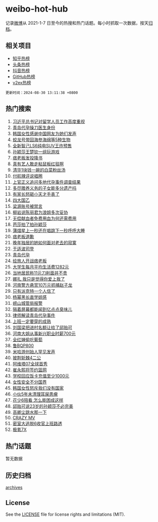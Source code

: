 # weibo-hot-hub

记录[微博](https://www.weibo.com)从 2021-1-7 日至今的热搜和热门话题。每小时抓取一次数据，按天[归档](archives)。

## 相关项目

- [知乎热榜](https://github.com/lonnyzhang423/zhihu-hot-hub)
- [头条热榜](https://github.com/lonnyzhang423/toutiao-hot-hub)
- [抖音热榜](https://github.com/lonnyzhang423/douyin-hot-hub)
- [GitHub热榜](https://github.com/lonnyzhang423/github-hot-hub)
- [v2ex热榜](https://github.com/lonnyzhang423/v2ex-hot-hub)


`更新时间：2024-08-30 13:11:38 +0800`

## 热门搜索

1. [习近平总书记对留学人员工作高度重视](https://m.weibo.cn/search?containerid=100103type%3D1%26t%3D10%26q%3D%23%E4%B9%A0%E8%BF%91%E5%B9%B3%E6%80%BB%E4%B9%A6%E8%AE%B0%E5%AF%B9%E7%95%99%E5%AD%A6%E4%BA%BA%E5%91%98%E5%B7%A5%E4%BD%9C%E9%AB%98%E5%BA%A6%E9%87%8D%E8%A7%86%23&stream_entry_id=51&isnewpage=1&extparam=seat%3D1%26q%3D%2523%25E4%25B9%25A0%25E8%25BF%2591%25E5%25B9%25B3%25E6%2580%25BB%25E4%25B9%25A6%25E8%25AE%25B0%25E5%25AF%25B9%25E7%2595%2599%25E5%25AD%25A6%25E4%25BA%25BA%25E5%2591%2598%25E5%25B7%25A5%25E4%25BD%259C%25E9%25AB%2598%25E5%25BA%25A6%25E9%2587%258D%25E8%25A7%2586%2523%26dgr%3D0%26filter_type%3Drealtimehot%26stream_entry_id%3D51%26c_type%3D51%26pos%3D0%26cate%3D10103%26display_time%3D1724994697%26pre_seqid%3D17249946969770952898107)
1. [青岛代孕操刀医生身份](https://m.weibo.cn/search?containerid=100103type%3D1%26t%3D10%26q%3D%23%E9%9D%92%E5%B2%9B%E4%BB%A3%E5%AD%95%E6%93%8D%E5%88%80%E5%8C%BB%E7%94%9F%E8%BA%AB%E4%BB%BD%23&stream_entry_id=31&isnewpage=1&extparam=seat%3D1%26cate%3D5001%26lcate%3D5001%26stream_entry_id%3D31%26pos%3D0%26q%3D%2523%25E9%259D%2592%25E5%25B2%259B%25E4%25BB%25A3%25E5%25AD%2595%25E6%2593%258D%25E5%2588%2580%25E5%258C%25BB%25E7%2594%259F%25E8%25BA%25AB%25E4%25BB%25BD%2523%26dgr%3D0%26filter_type%3Drealtimehot%26band_rank%3D1%26c_type%3D31%26realpos%3D1%26flag%3D1%26display_time%3D1724994697%26pre_seqid%3D17249946969770952898107)
1. [韩国女性感谢中国网友为她们发声](https://m.weibo.cn/search?containerid=100103type%3D1%26t%3D10%26q%3D%23%E9%9F%A9%E5%9B%BD%E5%A5%B3%E6%80%A7%E6%84%9F%E8%B0%A2%E4%B8%AD%E5%9B%BD%E7%BD%91%E5%8F%8B%E4%B8%BA%E5%A5%B9%E4%BB%AC%E5%8F%91%E5%A3%B0%23&stream_entry_id=31&isnewpage=1&extparam=seat%3D1%26cate%3D5001%26lcate%3D5001%26stream_entry_id%3D31%26pos%3D1%26q%3D%2523%25E9%259F%25A9%25E5%259B%25BD%25E5%25A5%25B3%25E6%2580%25A7%25E6%2584%259F%25E8%25B0%25A2%25E4%25B8%25AD%25E5%259B%25BD%25E7%25BD%2591%25E5%258F%258B%25E4%25B8%25BA%25E5%25A5%25B9%25E4%25BB%25AC%25E5%258F%2591%25E5%25A3%25B0%2523%26dgr%3D0%26filter_type%3Drealtimehot%26band_rank%3D2%26c_type%3D31%26realpos%3D2%26flag%3D2%26display_time%3D1724994697%26pre_seqid%3D17249946969770952898107)
1. [蛟龙号带回海参海绵等5种生物](https://m.weibo.cn/search?containerid=100103type%3D1%26t%3D10%26q%3D%23%E8%9B%9F%E9%BE%99%E5%8F%B7%E5%B8%A6%E5%9B%9E%E6%B5%B7%E5%8F%82%E6%B5%B7%E7%BB%B5%E7%AD%895%E7%A7%8D%E7%94%9F%E7%89%A9%23&stream_entry_id=31&isnewpage=1&extparam=seat%3D1%26cate%3D5001%26lcate%3D5001%26stream_entry_id%3D31%26pos%3D2%26q%3D%2523%25E8%259B%259F%25E9%25BE%2599%25E5%258F%25B7%25E5%25B8%25A6%25E5%259B%259E%25E6%25B5%25B7%25E5%258F%2582%25E6%25B5%25B7%25E7%25BB%25B5%25E7%25AD%25895%25E7%25A7%258D%25E7%2594%259F%25E7%2589%25A9%2523%26dgr%3D0%26filter_type%3Drealtimehot%26band_rank%3D3%26c_type%3D31%26realpos%3D3%26flag%3D1%26display_time%3D1724994697%26pre_seqid%3D17249946969770952898107)
1. [全新智己LS6纯电SUV王炸预售](https://m.weibo.cn/search?containerid=100103type%3D1%26t%3D10%26q%3D%23%E5%85%A8%E6%96%B0%E6%99%BA%E5%B7%B1LS6%E7%BA%AF%E7%94%B5SUV%E7%8E%8B%E7%82%B8%E9%A2%84%E5%94%AE%23&stream_entry_id=31&isnewpage=1&extparam=seat%3D1%26cate%3D5001%26lcate%3D5001%26stream_entry_id%3D31%26pos%3D3%26q%3D%2523%25E5%2585%25A8%25E6%2596%25B0%25E6%2599%25BA%25E5%25B7%25B1LS6%25E7%25BA%25AF%25E7%2594%25B5SUV%25E7%258E%258B%25E7%2582%25B8%25E9%25A2%2584%25E5%2594%25AE%2523%26dgr%3D0%26c_type%3D31%26filter_type%3Drealtimehot%26band_rank%3D4%26topic_ad%3D1%26is_ad_pos%3D1%26adid%3D252182%26display_time%3D1724994697%26pre_seqid%3D17249946969770952898107)
1. [孙颖莎王楚钦一组玩游戏](https://m.weibo.cn/search?containerid=100103type%3D1%26t%3D10%26q%3D%23%E5%AD%99%E9%A2%96%E8%8E%8E%E7%8E%8B%E6%A5%9A%E9%92%A6%E4%B8%80%E7%BB%84%E7%8E%A9%E6%B8%B8%E6%88%8F%23&stream_entry_id=31&isnewpage=1&extparam=seat%3D1%26cate%3D5001%26lcate%3D5001%26stream_entry_id%3D31%26pos%3D4%26q%3D%2523%25E5%25AD%2599%25E9%25A2%2596%25E8%258E%258E%25E7%258E%258B%25E6%25A5%259A%25E9%2592%25A6%25E4%25B8%2580%25E7%25BB%2584%25E7%258E%25A9%25E6%25B8%25B8%25E6%2588%258F%2523%26dgr%3D0%26filter_type%3Drealtimehot%26band_rank%3D4%26c_type%3D31%26realpos%3D4%26flag%3D1%26display_time%3D1724994697%26pre_seqid%3D17249946969770952898107)
1. [痞老板发投降书](https://m.weibo.cn/search?containerid=100103type%3D1%26t%3D10%26q%3D%23%E7%97%9E%E8%80%81%E6%9D%BF%E5%8F%91%E6%8A%95%E9%99%8D%E4%B9%A6%23&stream_entry_id=31&isnewpage=1&extparam=seat%3D1%26cate%3D5001%26lcate%3D5001%26stream_entry_id%3D31%26pos%3D5%26q%3D%2523%25E7%2597%259E%25E8%2580%2581%25E6%259D%25BF%25E5%258F%2591%25E6%258A%2595%25E9%2599%258D%25E4%25B9%25A6%2523%26dgr%3D0%26filter_type%3Drealtimehot%26band_rank%3D5%26c_type%3D31%26realpos%3D5%26flag%3D2%26display_time%3D1724994697%26pre_seqid%3D17249946969770952898107)
1. [真有艺人敢走粘鼠板红毯啊](https://m.weibo.cn/search?containerid=100103type%3D1%26t%3D10%26q%3D%E7%9C%9F%E6%9C%89%E8%89%BA%E4%BA%BA%E6%95%A2%E8%B5%B0%E7%B2%98%E9%BC%A0%E6%9D%BF%E7%BA%A2%E6%AF%AF%E5%95%8A&stream_entry_id=31&isnewpage=1&extparam=seat%3D1%26cate%3D5001%26lcate%3D5001%26stream_entry_id%3D31%26pos%3D6%26q%3D%25E7%259C%259F%25E6%259C%2589%25E8%2589%25BA%25E4%25BA%25BA%25E6%2595%25A2%25E8%25B5%25B0%25E7%25B2%2598%25E9%25BC%25A0%25E6%259D%25BF%25E7%25BA%25A2%25E6%25AF%25AF%25E5%2595%258A%26dgr%3D0%26filter_type%3Drealtimehot%26band_rank%3D6%26c_type%3D31%26realpos%3D6%26flag%3D1%26display_time%3D1724994697%26pre_seqid%3D17249946969770952898107)
1. [清华1块钱一碗的白菜粉丝汤](https://m.weibo.cn/search?containerid=100103type%3D1%26t%3D10%26q%3D%23%E6%B8%85%E5%8D%8E1%E5%9D%97%E9%92%B1%E4%B8%80%E7%A2%97%E7%9A%84%E7%99%BD%E8%8F%9C%E7%B2%89%E4%B8%9D%E6%B1%A4%23&stream_entry_id=31&isnewpage=1&extparam=seat%3D1%26cate%3D5001%26lcate%3D5001%26stream_entry_id%3D31%26pos%3D7%26q%3D%2523%25E6%25B8%2585%25E5%258D%258E1%25E5%259D%2597%25E9%2592%25B1%25E4%25B8%2580%25E7%25A2%2597%25E7%259A%2584%25E7%2599%25BD%25E8%258F%259C%25E7%25B2%2589%25E4%25B8%259D%25E6%25B1%25A4%2523%26dgr%3D0%26filter_type%3Drealtimehot%26band_rank%3D7%26c_type%3D31%26realpos%3D7%26flag%3D2%26display_time%3D1724994697%26pre_seqid%3D17249946969770952898107)
1. [付航辣评说唱圈](https://m.weibo.cn/search?containerid=100103type%3D1%26t%3D10%26q%3D%E4%BB%98%E8%88%AA%E8%BE%A3%E8%AF%84%E8%AF%B4%E5%94%B1%E5%9C%88&stream_entry_id=31&isnewpage=1&extparam=seat%3D1%26cate%3D5001%26lcate%3D5001%26stream_entry_id%3D31%26pos%3D8%26q%3D%25E4%25BB%2598%25E8%2588%25AA%25E8%25BE%25A3%25E8%25AF%2584%25E8%25AF%25B4%25E5%2594%25B1%25E5%259C%2588%26dgr%3D0%26filter_type%3Drealtimehot%26band_rank%3D8%26c_type%3D31%26realpos%3D8%26flag%3D1%26display_time%3D1724994697%26pre_seqid%3D17249946969770952898107)
1. [上官正义追问多地代孕事件调查结果](https://m.weibo.cn/search?containerid=100103type%3D1%26t%3D10%26q%3D%23%E4%B8%8A%E5%AE%98%E6%AD%A3%E4%B9%89%E8%BF%BD%E9%97%AE%E5%A4%9A%E5%9C%B0%E4%BB%A3%E5%AD%95%E4%BA%8B%E4%BB%B6%E8%B0%83%E6%9F%A5%E7%BB%93%E6%9E%9C%23&stream_entry_id=31&isnewpage=1&extparam=seat%3D1%26cate%3D5001%26lcate%3D5001%26stream_entry_id%3D31%26pos%3D9%26q%3D%2523%25E4%25B8%258A%25E5%25AE%2598%25E6%25AD%25A3%25E4%25B9%2589%25E8%25BF%25BD%25E9%2597%25AE%25E5%25A4%259A%25E5%259C%25B0%25E4%25BB%25A3%25E5%25AD%2595%25E4%25BA%258B%25E4%25BB%25B6%25E8%25B0%2583%25E6%259F%25A5%25E7%25BB%2593%25E6%259E%259C%2523%26dgr%3D0%26filter_type%3Drealtimehot%26band_rank%3D9%26c_type%3D31%26realpos%3D9%26flag%3D1%26display_time%3D1724994697%26pre_seqid%3D17249946969770952898107)
1. [多尽赡养义务的子女能多分遗产吗](https://m.weibo.cn/search?containerid=100103type%3D1%26t%3D10%26q%3D%23%E5%A4%9A%E5%B0%BD%E8%B5%A1%E5%85%BB%E4%B9%89%E5%8A%A1%E7%9A%84%E5%AD%90%E5%A5%B3%E8%83%BD%E5%A4%9A%E5%88%86%E9%81%97%E4%BA%A7%E5%90%97%23&stream_entry_id=31&isnewpage=1&extparam=seat%3D1%26cate%3D5001%26lcate%3D5001%26stream_entry_id%3D31%26pos%3D10%26q%3D%2523%25E5%25A4%259A%25E5%25B0%25BD%25E8%25B5%25A1%25E5%2585%25BB%25E4%25B9%2589%25E5%258A%25A1%25E7%259A%2584%25E5%25AD%2590%25E5%25A5%25B3%25E8%2583%25BD%25E5%25A4%259A%25E5%2588%2586%25E9%2581%2597%25E4%25BA%25A7%25E5%2590%2597%2523%26dgr%3D0%26filter_type%3Drealtimehot%26band_rank%3D10%26c_type%3D31%26realpos%3D10%26flag%3D1%26display_time%3D1724994697%26pre_seqid%3D17249946969770952898107)
1. [有家长怒砸小天才手表了](https://m.weibo.cn/search?containerid=100103type%3D1%26t%3D10%26q%3D%23%E6%9C%89%E5%AE%B6%E9%95%BF%E6%80%92%E7%A0%B8%E5%B0%8F%E5%A4%A9%E6%89%8D%E6%89%8B%E8%A1%A8%E4%BA%86%23&stream_entry_id=31&isnewpage=1&extparam=seat%3D1%26cate%3D5001%26lcate%3D5001%26stream_entry_id%3D31%26pos%3D11%26q%3D%2523%25E6%259C%2589%25E5%25AE%25B6%25E9%2595%25BF%25E6%2580%2592%25E7%25A0%25B8%25E5%25B0%258F%25E5%25A4%25A9%25E6%2589%258D%25E6%2589%258B%25E8%25A1%25A8%25E4%25BA%2586%2523%26dgr%3D0%26filter_type%3Drealtimehot%26band_rank%3D11%26c_type%3D31%26realpos%3D11%26flag%3D1%26display_time%3D1724994697%26pre_seqid%3D17249946969770952898107)
1. [四大国乙](https://m.weibo.cn/search?containerid=100103type%3D1%26t%3D10%26q%3D%E5%9B%9B%E5%A4%A7%E5%9B%BD%E4%B9%99&stream_entry_id=31&isnewpage=1&extparam=seat%3D1%26cate%3D5001%26lcate%3D5001%26stream_entry_id%3D31%26pos%3D12%26q%3D%25E5%259B%259B%25E5%25A4%25A7%25E5%259B%25BD%25E4%25B9%2599%26dgr%3D0%26filter_type%3Drealtimehot%26band_rank%3D12%26c_type%3D31%26realpos%3D12%26flag%3D1%26display_time%3D1724994697%26pre_seqid%3D17249946969770952898107)
1. [梁源账号被禁言](https://m.weibo.cn/search?containerid=100103type%3D1%26t%3D10%26q%3D%23%E6%A2%81%E6%BA%90%E8%B4%A6%E5%8F%B7%E8%A2%AB%E7%A6%81%E8%A8%80%23&stream_entry_id=31&isnewpage=1&extparam=seat%3D1%26cate%3D5001%26lcate%3D5001%26stream_entry_id%3D31%26pos%3D13%26q%3D%2523%25E6%25A2%2581%25E6%25BA%2590%25E8%25B4%25A6%25E5%258F%25B7%25E8%25A2%25AB%25E7%25A6%2581%25E8%25A8%2580%2523%26dgr%3D0%26filter_type%3Drealtimehot%26band_rank%3D13%26c_type%3D31%26realpos%3D13%26flag%3D0%26display_time%3D1724994697%26pre_seqid%3D17249946969770952898107)
1. [柳岩说陈丽君为浪姐多次妥协](https://m.weibo.cn/search?containerid=100103type%3D1%26t%3D10%26q%3D%E6%9F%B3%E5%B2%A9%E8%AF%B4%E9%99%88%E4%B8%BD%E5%90%9B%E4%B8%BA%E6%B5%AA%E5%A7%90%E5%A4%9A%E6%AC%A1%E5%A6%A5%E5%8D%8F&stream_entry_id=31&isnewpage=1&extparam=seat%3D1%26cate%3D5001%26lcate%3D5001%26stream_entry_id%3D31%26pos%3D14%26q%3D%25E6%259F%25B3%25E5%25B2%25A9%25E8%25AF%25B4%25E9%2599%2588%25E4%25B8%25BD%25E5%2590%259B%25E4%25B8%25BA%25E6%25B5%25AA%25E5%25A7%2590%25E5%25A4%259A%25E6%25AC%25A1%25E5%25A6%25A5%25E5%258D%258F%26dgr%3D0%26filter_type%3Drealtimehot%26band_rank%3D14%26c_type%3D31%26realpos%3D14%26flag%3D1%26display_time%3D1724994697%26pre_seqid%3D17249946969770952898107)
1. [无偿献血者免费用血为何还需费用](https://m.weibo.cn/search?containerid=100103type%3D1%26t%3D10%26q%3D%23%E6%97%A0%E5%81%BF%E7%8C%AE%E8%A1%80%E8%80%85%E5%85%8D%E8%B4%B9%E7%94%A8%E8%A1%80%E4%B8%BA%E4%BD%95%E8%BF%98%E9%9C%80%E8%B4%B9%E7%94%A8%23&stream_entry_id=31&isnewpage=1&extparam=seat%3D1%26cate%3D5001%26lcate%3D5001%26stream_entry_id%3D31%26pos%3D15%26q%3D%2523%25E6%2597%25A0%25E5%2581%25BF%25E7%258C%25AE%25E8%25A1%2580%25E8%2580%2585%25E5%2585%258D%25E8%25B4%25B9%25E7%2594%25A8%25E8%25A1%2580%25E4%25B8%25BA%25E4%25BD%2595%25E8%25BF%2598%25E9%259C%2580%25E8%25B4%25B9%25E7%2594%25A8%2523%26dgr%3D0%26filter_type%3Drealtimehot%26band_rank%3D15%26c_type%3D31%26realpos%3D15%26flag%3D1%26display_time%3D1724994697%26pre_seqid%3D17249946969770952898107)
1. [芭莎拍了拍孙颖莎](https://m.weibo.cn/search?containerid=100103type%3D1%26t%3D10%26q%3D%23%E8%8A%AD%E8%8E%8E%E6%8B%8D%E4%BA%86%E6%8B%8D%E5%AD%99%E9%A2%96%E8%8E%8E%23&stream_entry_id=31&isnewpage=1&extparam=seat%3D1%26cate%3D5001%26lcate%3D5001%26stream_entry_id%3D31%26pos%3D16%26q%3D%2523%25E8%258A%25AD%25E8%258E%258E%25E6%258B%258D%25E4%25BA%2586%25E6%258B%258D%25E5%25AD%2599%25E9%25A2%2596%25E8%258E%258E%2523%26dgr%3D0%26filter_type%3Drealtimehot%26band_rank%3D16%26c_type%3D31%26realpos%3D16%26flag%3D0%26display_time%3D1724994697%26pre_seqid%3D17249946969770952898107)
1. [蒲熠星上一秒还在唱跳下一秒呼呼大睡](https://m.weibo.cn/search?containerid=100103type%3D1%26t%3D10%26q%3D%E8%92%B2%E7%86%A0%E6%98%9F%E4%B8%8A%E4%B8%80%E7%A7%92%E8%BF%98%E5%9C%A8%E5%94%B1%E8%B7%B3%E4%B8%8B%E4%B8%80%E7%A7%92%E5%91%BC%E5%91%BC%E5%A4%A7%E7%9D%A1&stream_entry_id=31&isnewpage=1&extparam=seat%3D1%26cate%3D5001%26lcate%3D5001%26stream_entry_id%3D31%26pos%3D17%26q%3D%25E8%2592%25B2%25E7%2586%25A0%25E6%2598%259F%25E4%25B8%258A%25E4%25B8%2580%25E7%25A7%2592%25E8%25BF%2598%25E5%259C%25A8%25E5%2594%25B1%25E8%25B7%25B3%25E4%25B8%258B%25E4%25B8%2580%25E7%25A7%2592%25E5%2591%25BC%25E5%2591%25BC%25E5%25A4%25A7%25E7%259D%25A1%26dgr%3D0%26filter_type%3Drealtimehot%26band_rank%3D17%26c_type%3D31%26realpos%3D17%26flag%3D1%26display_time%3D1724994697%26pre_seqid%3D17249946969770952898107)
1. [痞老板道歉](https://m.weibo.cn/search?containerid=100103type%3D1%26t%3D10%26q%3D%23%E7%97%9E%E8%80%81%E6%9D%BF%E9%81%93%E6%AD%89%23&stream_entry_id=31&isnewpage=1&extparam=seat%3D1%26cate%3D5001%26lcate%3D5001%26stream_entry_id%3D31%26pos%3D18%26q%3D%2523%25E7%2597%259E%25E8%2580%2581%25E6%259D%25BF%25E9%2581%2593%25E6%25AD%2589%2523%26dgr%3D0%26filter_type%3Drealtimehot%26band_rank%3D18%26c_type%3D31%26realpos%3D18%26flag%3D0%26display_time%3D1724994697%26pre_seqid%3D17249946969770952898107)
1. [晚年独居的她如何面对老去的寂寞](https://m.weibo.cn/search?containerid=100103type%3D1%26t%3D10%26q%3D%23%E6%99%9A%E5%B9%B4%E7%8B%AC%E5%B1%85%E7%9A%84%E5%A5%B9%E5%A6%82%E4%BD%95%E9%9D%A2%E5%AF%B9%E8%80%81%E5%8E%BB%E7%9A%84%E5%AF%82%E5%AF%9E%23&stream_entry_id=31&isnewpage=1&extparam=seat%3D1%26cate%3D5001%26lcate%3D5001%26stream_entry_id%3D31%26pos%3D19%26q%3D%2523%25E6%2599%259A%25E5%25B9%25B4%25E7%258B%25AC%25E5%25B1%2585%25E7%259A%2584%25E5%25A5%25B9%25E5%25A6%2582%25E4%25BD%2595%25E9%259D%25A2%25E5%25AF%25B9%25E8%2580%2581%25E5%258E%25BB%25E7%259A%2584%25E5%25AF%2582%25E5%25AF%259E%2523%26dgr%3D0%26filter_type%3Drealtimehot%26band_rank%3D19%26c_type%3D31%26realpos%3D19%26flag%3D1%26display_time%3D1724994697%26pre_seqid%3D17249946969770952898107)
1. [于适波司登](https://m.weibo.cn/search?containerid=100103type%3D1%26t%3D10%26q%3D%23%E4%BA%8E%E9%80%82%E6%B3%A2%E5%8F%B8%E7%99%BB%23&stream_entry_id=31&isnewpage=1&extparam=seat%3D1%26cate%3D5001%26lcate%3D5001%26stream_entry_id%3D31%26pos%3D20%26q%3D%2523%25E4%25BA%258E%25E9%2580%2582%25E6%25B3%25A2%25E5%258F%25B8%25E7%2599%25BB%2523%26dgr%3D0%26realpos%3D20%26adid%3D252193%26band_rank%3D20%26c_type%3D31%26flag%3D0%26filter_type%3Drealtimehot%26display_time%3D1724994697%26pre_seqid%3D17249946969770952898107)
1. [青岛代孕](https://m.weibo.cn/search?containerid=100103type%3D1%26t%3D10%26q%3D%E9%9D%92%E5%B2%9B%E4%BB%A3%E5%AD%95&stream_entry_id=31&isnewpage=1&extparam=seat%3D1%26cate%3D5001%26lcate%3D5001%26stream_entry_id%3D31%26pos%3D21%26q%3D%25E9%259D%2592%25E5%25B2%259B%25E4%25BB%25A3%25E5%25AD%2595%26dgr%3D0%26filter_type%3Drealtimehot%26band_rank%3D21%26c_type%3D31%26realpos%3D21%26flag%3D2%26display_time%3D1724994697%26pre_seqid%3D17249946969770952898107)
1. [绘旅人开战痞老板](https://m.weibo.cn/search?containerid=100103type%3D1%26t%3D10%26q%3D%E7%BB%98%E6%97%85%E4%BA%BA%E5%BC%80%E6%88%98%E7%97%9E%E8%80%81%E6%9D%BF&stream_entry_id=31&isnewpage=1&extparam=seat%3D1%26cate%3D5001%26lcate%3D5001%26stream_entry_id%3D31%26pos%3D22%26q%3D%25E7%25BB%2598%25E6%2597%2585%25E4%25BA%25BA%25E5%25BC%2580%25E6%2588%2598%25E7%2597%259E%25E8%2580%2581%25E6%259D%25BF%26dgr%3D0%26filter_type%3Drealtimehot%26band_rank%3D22%26c_type%3D31%26realpos%3D22%26flag%3D0%26display_time%3D1724994697%26pre_seqid%3D17249946969770952898107)
1. [大学生每月平均生活费1282元](https://m.weibo.cn/search?containerid=100103type%3D1%26t%3D10%26q%3D%23%E5%A4%A7%E5%AD%A6%E7%94%9F%E6%AF%8F%E6%9C%88%E5%B9%B3%E5%9D%87%E7%94%9F%E6%B4%BB%E8%B4%B91282%E5%85%83%23&stream_entry_id=31&isnewpage=1&extparam=seat%3D1%26cate%3D5001%26lcate%3D5001%26stream_entry_id%3D31%26pos%3D23%26q%3D%2523%25E5%25A4%25A7%25E5%25AD%25A6%25E7%2594%259F%25E6%25AF%258F%25E6%259C%2588%25E5%25B9%25B3%25E5%259D%2587%25E7%2594%259F%25E6%25B4%25BB%25E8%25B4%25B91282%25E5%2585%2583%2523%26dgr%3D0%26filter_type%3Drealtimehot%26band_rank%3D23%26c_type%3D31%26realpos%3D23%26flag%3D0%26display_time%3D1724994697%26pre_seqid%3D17249946969770952898107)
1. [当地居民称11元刀削面并不贵](https://m.weibo.cn/search?containerid=100103type%3D1%26t%3D10%26q%3D%23%E5%BD%93%E5%9C%B0%E5%B1%85%E6%B0%91%E7%A7%B011%E5%85%83%E5%88%80%E5%89%8A%E9%9D%A2%E5%B9%B6%E4%B8%8D%E8%B4%B5%23&stream_entry_id=31&isnewpage=1&extparam=seat%3D1%26cate%3D5001%26lcate%3D5001%26stream_entry_id%3D31%26pos%3D24%26q%3D%2523%25E5%25BD%2593%25E5%259C%25B0%25E5%25B1%2585%25E6%25B0%2591%25E7%25A7%25B011%25E5%2585%2583%25E5%2588%2580%25E5%2589%258A%25E9%259D%25A2%25E5%25B9%25B6%25E4%25B8%258D%25E8%25B4%25B5%2523%26dgr%3D0%26filter_type%3Drealtimehot%26band_rank%3D24%26c_type%3D31%26realpos%3D24%26flag%3D0%26display_time%3D1724994697%26pre_seqid%3D17249946969770952898107)
1. [娜扎 我只是觉得你爱上我了](https://m.weibo.cn/search?containerid=100103type%3D1%26t%3D10%26q%3D%E5%A8%9C%E6%89%8E+%E6%88%91%E5%8F%AA%E6%98%AF%E8%A7%89%E5%BE%97%E4%BD%A0%E7%88%B1%E4%B8%8A%E6%88%91%E4%BA%86&stream_entry_id=31&isnewpage=1&extparam=seat%3D1%26cate%3D5001%26lcate%3D5001%26stream_entry_id%3D31%26pos%3D25%26q%3D%25E5%25A8%259C%25E6%2589%258E%2520%25E6%2588%2591%25E5%258F%25AA%25E6%2598%25AF%25E8%25A7%2589%25E5%25BE%2597%25E4%25BD%25A0%25E7%2588%25B1%25E4%25B8%258A%25E6%2588%2591%25E4%25BA%2586%26dgr%3D0%26filter_type%3Drealtimehot%26band_rank%3D25%26c_type%3D31%26realpos%3D25%26flag%3D1%26display_time%3D1724994697%26pre_seqid%3D17249946969770952898107)
1. [河南警方悬赏10万元抓捕赵子龙](https://m.weibo.cn/search?containerid=100103type%3D1%26t%3D10%26q%3D%23%E6%B2%B3%E5%8D%97%E8%AD%A6%E6%96%B9%E6%82%AC%E8%B5%8F10%E4%B8%87%E5%85%83%E6%8A%93%E6%8D%95%E8%B5%B5%E5%AD%90%E9%BE%99%23&stream_entry_id=31&isnewpage=1&extparam=seat%3D1%26cate%3D5001%26lcate%3D5001%26stream_entry_id%3D31%26pos%3D26%26q%3D%2523%25E6%25B2%25B3%25E5%258D%2597%25E8%25AD%25A6%25E6%2596%25B9%25E6%2582%25AC%25E8%25B5%258F10%25E4%25B8%2587%25E5%2585%2583%25E6%258A%2593%25E6%258D%2595%25E8%25B5%25B5%25E5%25AD%2590%25E9%25BE%2599%2523%26dgr%3D0%26filter_type%3Drealtimehot%26band_rank%3D26%26c_type%3D31%26realpos%3D26%26flag%3D1%26display_time%3D1724994697%26pre_seqid%3D17249946969770952898107)
1. [只有派克特一个人信了](https://m.weibo.cn/search?containerid=100103type%3D1%26t%3D10%26q%3D%E5%8F%AA%E6%9C%89%E6%B4%BE%E5%85%8B%E7%89%B9%E4%B8%80%E4%B8%AA%E4%BA%BA%E4%BF%A1%E4%BA%86&stream_entry_id=31&isnewpage=1&extparam=seat%3D1%26cate%3D5001%26lcate%3D5001%26stream_entry_id%3D31%26pos%3D27%26q%3D%25E5%258F%25AA%25E6%259C%2589%25E6%25B4%25BE%25E5%2585%258B%25E7%2589%25B9%25E4%25B8%2580%25E4%25B8%25AA%25E4%25BA%25BA%25E4%25BF%25A1%25E4%25BA%2586%26dgr%3D0%26filter_type%3Drealtimehot%26band_rank%3D27%26c_type%3D31%26realpos%3D27%26flag%3D0%26display_time%3D1724994697%26pre_seqid%3D17249946969770952898107)
1. [杨幂黑长直学姐感](https://m.weibo.cn/search?containerid=100103type%3D1%26t%3D10%26q%3D%23%E6%9D%A8%E5%B9%82%E9%BB%91%E9%95%BF%E7%9B%B4%E5%AD%A6%E5%A7%90%E6%84%9F%23&stream_entry_id=31&isnewpage=1&extparam=seat%3D1%26cate%3D5001%26lcate%3D5001%26stream_entry_id%3D31%26pos%3D28%26q%3D%2523%25E6%259D%25A8%25E5%25B9%2582%25E9%25BB%2591%25E9%2595%25BF%25E7%259B%25B4%25E5%25AD%25A6%25E5%25A7%2590%25E6%2584%259F%2523%26dgr%3D0%26filter_type%3Drealtimehot%26band_rank%3D28%26c_type%3D31%26realpos%3D28%26flag%3D1%26display_time%3D1724994697%26pre_seqid%3D17249946969770952898107)
1. [崂山城管局报警](https://m.weibo.cn/search?containerid=100103type%3D1%26t%3D10%26q%3D%23%E5%B4%82%E5%B1%B1%E5%9F%8E%E7%AE%A1%E5%B1%80%E6%8A%A5%E8%AD%A6%23&stream_entry_id=31&isnewpage=1&extparam=seat%3D1%26cate%3D5001%26lcate%3D5001%26stream_entry_id%3D31%26pos%3D29%26q%3D%2523%25E5%25B4%2582%25E5%25B1%25B1%25E5%259F%258E%25E7%25AE%25A1%25E5%25B1%2580%25E6%258A%25A5%25E8%25AD%25A6%2523%26dgr%3D0%26filter_type%3Drealtimehot%26band_rank%3D29%26c_type%3D31%26realpos%3D29%26flag%3D0%26display_time%3D1724994697%26pre_seqid%3D17249946969770952898107)
1. [隔着屏幕都能闻到亿点点臭味儿](https://m.weibo.cn/search?containerid=100103type%3D1%26t%3D10%26q%3D%23%E9%9A%94%E7%9D%80%E5%B1%8F%E5%B9%95%E9%83%BD%E8%83%BD%E9%97%BB%E5%88%B0%E4%BA%BF%E7%82%B9%E7%82%B9%E8%87%AD%E5%91%B3%E5%84%BF%23&stream_entry_id=31&isnewpage=1&extparam=seat%3D1%26cate%3D5001%26lcate%3D5001%26stream_entry_id%3D31%26pos%3D30%26q%3D%2523%25E9%259A%2594%25E7%259D%2580%25E5%25B1%258F%25E5%25B9%2595%25E9%2583%25BD%25E8%2583%25BD%25E9%2597%25BB%25E5%2588%25B0%25E4%25BA%25BF%25E7%2582%25B9%25E7%2582%25B9%25E8%2587%25AD%25E5%2591%25B3%25E5%2584%25BF%2523%26dgr%3D0%26realpos%3D30%26adid%3D251434%26band_rank%3D30%26c_type%3D31%26flag%3D0%26filter_type%3Drealtimehot%26display_time%3D1724994697%26pre_seqid%3D17249946969770952898107)
1. [律师解读青岛代孕事件](https://m.weibo.cn/search?containerid=100103type%3D1%26t%3D10%26q%3D%23%E5%BE%8B%E5%B8%88%E8%A7%A3%E8%AF%BB%E9%9D%92%E5%B2%9B%E4%BB%A3%E5%AD%95%E4%BA%8B%E4%BB%B6%23&stream_entry_id=31&isnewpage=1&extparam=seat%3D1%26cate%3D5001%26lcate%3D5001%26stream_entry_id%3D31%26pos%3D31%26q%3D%2523%25E5%25BE%258B%25E5%25B8%2588%25E8%25A7%25A3%25E8%25AF%25BB%25E9%259D%2592%25E5%25B2%259B%25E4%25BB%25A3%25E5%25AD%2595%25E4%25BA%258B%25E4%25BB%25B6%2523%26dgr%3D0%26filter_type%3Drealtimehot%26band_rank%3D31%26c_type%3D31%26realpos%3D31%26flag%3D1%26display_time%3D1724994697%26pre_seqid%3D17249946969770952898107)
1. [上班一定要穿的成熟](https://m.weibo.cn/search?containerid=100103type%3D1%26t%3D10%26q%3D%23%E4%B8%8A%E7%8F%AD%E4%B8%80%E5%AE%9A%E8%A6%81%E7%A9%BF%E7%9A%84%E6%88%90%E7%86%9F%23&stream_entry_id=31&isnewpage=1&extparam=seat%3D1%26cate%3D5001%26lcate%3D5001%26stream_entry_id%3D31%26pos%3D32%26q%3D%2523%25E4%25B8%258A%25E7%258F%25AD%25E4%25B8%2580%25E5%25AE%259A%25E8%25A6%2581%25E7%25A9%25BF%25E7%259A%2584%25E6%2588%2590%25E7%2586%259F%2523%26dgr%3D0%26filter_type%3Drealtimehot%26band_rank%3D32%26c_type%3D31%26realpos%3D32%26flag%3D0%26display_time%3D1724994697%26pre_seqid%3D17249946969770952898107)
1. [刘国梁把进村名额让给了邱贻可](https://m.weibo.cn/search?containerid=100103type%3D1%26t%3D10%26q%3D%23%E5%88%98%E5%9B%BD%E6%A2%81%E6%8A%8A%E8%BF%9B%E6%9D%91%E5%90%8D%E9%A2%9D%E8%AE%A9%E7%BB%99%E4%BA%86%E9%82%B1%E8%B4%BB%E5%8F%AF%23&stream_entry_id=31&isnewpage=1&extparam=seat%3D1%26cate%3D5001%26lcate%3D5001%26stream_entry_id%3D31%26pos%3D33%26q%3D%2523%25E5%2588%2598%25E5%259B%25BD%25E6%25A2%2581%25E6%258A%258A%25E8%25BF%259B%25E6%259D%2591%25E5%2590%258D%25E9%25A2%259D%25E8%25AE%25A9%25E7%25BB%2599%25E4%25BA%2586%25E9%2582%25B1%25E8%25B4%25BB%25E5%258F%25AF%2523%26dgr%3D0%26filter_type%3Drealtimehot%26band_rank%3D33%26c_type%3D31%26realpos%3D33%26flag%3D1%26display_time%3D1724994697%26pre_seqid%3D17249946969770952898107)
1. [河南大姐从事新兴职业时薪700元](https://m.weibo.cn/search?containerid=100103type%3D1%26t%3D10%26q%3D%23%E6%B2%B3%E5%8D%97%E5%A4%A7%E5%A7%90%E4%BB%8E%E4%BA%8B%E6%96%B0%E5%85%B4%E8%81%8C%E4%B8%9A%E6%97%B6%E8%96%AA700%E5%85%83%23&stream_entry_id=31&isnewpage=1&extparam=seat%3D1%26cate%3D5001%26lcate%3D5001%26stream_entry_id%3D31%26pos%3D34%26q%3D%2523%25E6%25B2%25B3%25E5%258D%2597%25E5%25A4%25A7%25E5%25A7%2590%25E4%25BB%258E%25E4%25BA%258B%25E6%2596%25B0%25E5%2585%25B4%25E8%2581%258C%25E4%25B8%259A%25E6%2597%25B6%25E8%2596%25AA700%25E5%2585%2583%2523%26dgr%3D0%26filter_type%3Drealtimehot%26band_rank%3D34%26c_type%3D31%26realpos%3D34%26flag%3D1%26display_time%3D1724994697%26pre_seqid%3D17249946969770952898107)
1. [全红婵偷吃葡萄](https://m.weibo.cn/search?containerid=100103type%3D1%26t%3D10%26q%3D%23%E5%85%A8%E7%BA%A2%E5%A9%B5%E5%81%B7%E5%90%83%E8%91%A1%E8%90%84%23&stream_entry_id=31&isnewpage=1&extparam=seat%3D1%26cate%3D5001%26lcate%3D5001%26stream_entry_id%3D31%26pos%3D35%26q%3D%2523%25E5%2585%25A8%25E7%25BA%25A2%25E5%25A9%25B5%25E5%2581%25B7%25E5%2590%2583%25E8%2591%25A1%25E8%2590%2584%2523%26dgr%3D0%26filter_type%3Drealtimehot%26band_rank%3D35%26c_type%3D31%26realpos%3D35%26flag%3D1%26display_time%3D1724994697%26pre_seqid%3D17249946969770952898107)
1. [鲁BQP800](https://m.weibo.cn/search?containerid=100103type%3D1%26t%3D10%26q%3D%23%E9%B2%81BQP800%23&stream_entry_id=31&isnewpage=1&extparam=seat%3D1%26cate%3D5001%26lcate%3D5001%26stream_entry_id%3D31%26pos%3D36%26q%3D%2523%25E9%25B2%2581BQP800%2523%26dgr%3D0%26filter_type%3Drealtimehot%26band_rank%3D36%26c_type%3D31%26realpos%3D36%26flag%3D0%26display_time%3D1724994697%26pre_seqid%3D17249946969770952898107)
1. [米哈游创始人罕见发声](https://m.weibo.cn/search?containerid=100103type%3D1%26t%3D10%26q%3D%23%E7%B1%B3%E5%93%88%E6%B8%B8%E5%88%9B%E5%A7%8B%E4%BA%BA%E7%BD%95%E8%A7%81%E5%8F%91%E5%A3%B0%23&stream_entry_id=31&isnewpage=1&extparam=seat%3D1%26cate%3D5001%26lcate%3D5001%26stream_entry_id%3D31%26pos%3D37%26q%3D%2523%25E7%25B1%25B3%25E5%2593%2588%25E6%25B8%25B8%25E5%2588%259B%25E5%25A7%258B%25E4%25BA%25BA%25E7%25BD%2595%25E8%25A7%2581%25E5%258F%2591%25E5%25A3%25B0%2523%26dgr%3D0%26filter_type%3Drealtimehot%26band_rank%3D37%26c_type%3D31%26realpos%3D37%26flag%3D1%26display_time%3D1724994697%26pre_seqid%3D17249946969770952898107)
1. [披荆斩棘4二公](https://m.weibo.cn/search?containerid=100103type%3D1%26t%3D10%26q%3D%23%E6%8A%AB%E8%8D%86%E6%96%A9%E6%A3%984%E4%BA%8C%E5%85%AC%23&stream_entry_id=31&isnewpage=1&extparam=seat%3D1%26cate%3D5001%26lcate%3D5001%26stream_entry_id%3D31%26pos%3D38%26q%3D%2523%25E6%258A%25AB%25E8%258D%2586%25E6%2596%25A9%25E6%25A3%25984%25E4%25BA%258C%25E5%2585%25AC%2523%26dgr%3D0%26filter_type%3Drealtimehot%26band_rank%3D38%26c_type%3D31%26realpos%3D38%26flag%3D1%26display_time%3D1724994697%26pre_seqid%3D17249946969770952898107)
1. [阿维塔07全球首秀](https://m.weibo.cn/search?containerid=100103type%3D1%26t%3D10%26q%3D%23%E9%98%BF%E7%BB%B4%E5%A1%9407%E5%85%A8%E7%90%83%E9%A6%96%E7%A7%80%23&stream_entry_id=31&isnewpage=1&extparam=seat%3D1%26cate%3D5001%26lcate%3D5001%26stream_entry_id%3D31%26pos%3D39%26q%3D%2523%25E9%2598%25BF%25E7%25BB%25B4%25E5%25A1%259407%25E5%2585%25A8%25E7%2590%2583%25E9%25A6%2596%25E7%25A7%2580%2523%26dgr%3D0%26realpos%3D39%26adid%3D250951%26band_rank%3D39%26c_type%3D31%26flag%3D0%26filter_type%3Drealtimehot%26display_time%3D1724994697%26pre_seqid%3D17249946969770952898107)
1. [崔永熙将签约篮网](https://m.weibo.cn/search?containerid=100103type%3D1%26t%3D10%26q%3D%23%E5%B4%94%E6%B0%B8%E7%86%99%E5%B0%86%E7%AD%BE%E7%BA%A6%E7%AF%AE%E7%BD%91%23&stream_entry_id=31&isnewpage=1&extparam=seat%3D1%26cate%3D5001%26lcate%3D5001%26stream_entry_id%3D31%26pos%3D40%26q%3D%2523%25E5%25B4%2594%25E6%25B0%25B8%25E7%2586%2599%25E5%25B0%2586%25E7%25AD%25BE%25E7%25BA%25A6%25E7%25AF%25AE%25E7%25BD%2591%2523%26dgr%3D0%26filter_type%3Drealtimehot%26band_rank%3D40%26c_type%3D31%26realpos%3D40%26flag%3D1%26display_time%3D1724994697%26pre_seqid%3D17249946969770952898107)
1. [学校回应饭卡充值至少1000元](https://m.weibo.cn/search?containerid=100103type%3D1%26t%3D10%26q%3D%23%E5%AD%A6%E6%A0%A1%E5%9B%9E%E5%BA%94%E9%A5%AD%E5%8D%A1%E5%85%85%E5%80%BC%E8%87%B3%E5%B0%911000%E5%85%83%23&stream_entry_id=31&isnewpage=1&extparam=seat%3D1%26cate%3D5001%26lcate%3D5001%26stream_entry_id%3D31%26pos%3D41%26q%3D%2523%25E5%25AD%25A6%25E6%25A0%25A1%25E5%259B%259E%25E5%25BA%2594%25E9%25A5%25AD%25E5%258D%25A1%25E5%2585%2585%25E5%2580%25BC%25E8%2587%25B3%25E5%25B0%25911000%25E5%2585%2583%2523%26dgr%3D0%26filter_type%3Drealtimehot%26band_rank%3D41%26c_type%3D31%26realpos%3D41%26flag%3D1%26display_time%3D1724994697%26pre_seqid%3D17249946969770952898107)
1. [女性安全不分国界](https://m.weibo.cn/search?containerid=100103type%3D1%26t%3D10%26q%3D%23%E5%A5%B3%E6%80%A7%E5%AE%89%E5%85%A8%E4%B8%8D%E5%88%86%E5%9B%BD%E7%95%8C%23&stream_entry_id=31&isnewpage=1&extparam=seat%3D1%26cate%3D5001%26lcate%3D5001%26stream_entry_id%3D31%26pos%3D42%26q%3D%2523%25E5%25A5%25B3%25E6%2580%25A7%25E5%25AE%2589%25E5%2585%25A8%25E4%25B8%258D%25E5%2588%2586%25E5%259B%25BD%25E7%2595%258C%2523%26dgr%3D0%26filter_type%3Drealtimehot%26band_rank%3D42%26c_type%3D31%26realpos%3D42%26flag%3D0%26display_time%3D1724994697%26pre_seqid%3D17249946969770952898107)
1. [韩国女性怒斥我们没有国家](https://m.weibo.cn/search?containerid=100103type%3D1%26t%3D10%26q%3D%23%E9%9F%A9%E5%9B%BD%E5%A5%B3%E6%80%A7%E6%80%92%E6%96%A5%E6%88%91%E4%BB%AC%E6%B2%A1%E6%9C%89%E5%9B%BD%E5%AE%B6%23&stream_entry_id=31&isnewpage=1&extparam=seat%3D1%26cate%3D5001%26lcate%3D5001%26stream_entry_id%3D31%26pos%3D43%26q%3D%2523%25E9%259F%25A9%25E5%259B%25BD%25E5%25A5%25B3%25E6%2580%25A7%25E6%2580%2592%25E6%2596%25A5%25E6%2588%2591%25E4%25BB%25AC%25E6%25B2%25A1%25E6%259C%2589%25E5%259B%25BD%25E5%25AE%25B6%2523%26dgr%3D0%26filter_type%3Drealtimehot%26band_rank%3D43%26c_type%3D31%26realpos%3D43%26flag%3D0%26display_time%3D1724994697%26pre_seqid%3D17249946969770952898107)
1. [小伙5年未清理耳屎患瘤](https://m.weibo.cn/search?containerid=100103type%3D1%26t%3D10%26q%3D%23%E5%B0%8F%E4%BC%995%E5%B9%B4%E6%9C%AA%E6%B8%85%E7%90%86%E8%80%B3%E5%B1%8E%E6%82%A3%E7%98%A4%23&stream_entry_id=31&isnewpage=1&extparam=seat%3D1%26cate%3D5001%26lcate%3D5001%26stream_entry_id%3D31%26pos%3D44%26q%3D%2523%25E5%25B0%258F%25E4%25BC%25995%25E5%25B9%25B4%25E6%259C%25AA%25E6%25B8%2585%25E7%2590%2586%25E8%2580%25B3%25E5%25B1%258E%25E6%2582%25A3%25E7%2598%25A4%2523%26dgr%3D0%26filter_type%3Drealtimehot%26band_rank%3D44%26c_type%3D31%26realpos%3D44%26flag%3D0%26display_time%3D1724994697%26pre_seqid%3D17249946969770952898107)
1. [花少6陪看 怎么能困成这样](https://m.weibo.cn/search?containerid=100103type%3D1%26t%3D10%26q%3D%E8%8A%B1%E5%B0%916%E9%99%AA%E7%9C%8B+%E6%80%8E%E4%B9%88%E8%83%BD%E5%9B%B0%E6%88%90%E8%BF%99%E6%A0%B7&stream_entry_id=31&isnewpage=1&extparam=seat%3D1%26cate%3D5001%26lcate%3D5001%26stream_entry_id%3D31%26pos%3D45%26q%3D%25E8%258A%25B1%25E5%25B0%25916%25E9%2599%25AA%25E7%259C%258B%2520%25E6%2580%258E%25E4%25B9%2588%25E8%2583%25BD%25E5%259B%25B0%25E6%2588%2590%25E8%25BF%2599%25E6%25A0%25B7%26dgr%3D0%26filter_type%3Drealtimehot%26band_rank%3D45%26c_type%3D31%26realpos%3D45%26flag%3D1%26display_time%3D1724994697%26pre_seqid%3D17249946969770952898107)
1. [邱贻可说23岁的孙颖莎不必完美](https://m.weibo.cn/search?containerid=100103type%3D1%26t%3D10%26q%3D%23%E9%82%B1%E8%B4%BB%E5%8F%AF%E8%AF%B423%E5%B2%81%E7%9A%84%E5%AD%99%E9%A2%96%E8%8E%8E%E4%B8%8D%E5%BF%85%E5%AE%8C%E7%BE%8E%23&stream_entry_id=31&isnewpage=1&extparam=seat%3D1%26cate%3D5001%26lcate%3D5001%26stream_entry_id%3D31%26pos%3D46%26q%3D%2523%25E9%2582%25B1%25E8%25B4%25BB%25E5%258F%25AF%25E8%25AF%25B423%25E5%25B2%2581%25E7%259A%2584%25E5%25AD%2599%25E9%25A2%2596%25E8%258E%258E%25E4%25B8%258D%25E5%25BF%2585%25E5%25AE%258C%25E7%25BE%258E%2523%26dgr%3D0%26filter_type%3Drealtimehot%26band_rank%3D46%26c_type%3D31%26realpos%3D46%26flag%3D1%26display_time%3D1724994697%26pre_seqid%3D17249946969770952898107)
1. [高卿尘跳水那一下](https://m.weibo.cn/search?containerid=100103type%3D1%26t%3D10%26q%3D%E9%AB%98%E5%8D%BF%E5%B0%98%E8%B7%B3%E6%B0%B4%E9%82%A3%E4%B8%80%E4%B8%8B&stream_entry_id=31&isnewpage=1&extparam=seat%3D1%26cate%3D5001%26lcate%3D5001%26stream_entry_id%3D31%26pos%3D47%26q%3D%25E9%25AB%2598%25E5%258D%25BF%25E5%25B0%2598%25E8%25B7%25B3%25E6%25B0%25B4%25E9%2582%25A3%25E4%25B8%2580%25E4%25B8%258B%26dgr%3D0%26filter_type%3Drealtimehot%26band_rank%3D47%26c_type%3D31%26realpos%3D47%26flag%3D1%26display_time%3D1724994697%26pre_seqid%3D17249946969770952898107)
1. [CRAZY MV](https://m.weibo.cn/search?containerid=100103type%3D1%26t%3D10%26q%3DCRAZY+MV&stream_entry_id=31&isnewpage=1&extparam=seat%3D1%26cate%3D5001%26lcate%3D5001%26stream_entry_id%3D31%26pos%3D48%26q%3DCRAZY%2520MV%26dgr%3D0%26filter_type%3Drealtimehot%26band_rank%3D48%26c_type%3D31%26realpos%3D48%26flag%3D1%26display_time%3D1724994697%26pre_seqid%3D17249946969770952898107)
1. [密室大逃脱6收官上班路透](https://m.weibo.cn/search?containerid=100103type%3D1%26t%3D10%26q%3D%23%E5%AF%86%E5%AE%A4%E5%A4%A7%E9%80%83%E8%84%B16%E6%94%B6%E5%AE%98%E4%B8%8A%E7%8F%AD%E8%B7%AF%E9%80%8F%23&stream_entry_id=31&isnewpage=1&extparam=seat%3D1%26cate%3D5001%26lcate%3D5001%26stream_entry_id%3D31%26pos%3D49%26q%3D%2523%25E5%25AF%2586%25E5%25AE%25A4%25E5%25A4%25A7%25E9%2580%2583%25E8%2584%25B16%25E6%2594%25B6%25E5%25AE%2598%25E4%25B8%258A%25E7%258F%25AD%25E8%25B7%25AF%25E9%2580%258F%2523%26dgr%3D0%26filter_type%3Drealtimehot%26band_rank%3D49%26c_type%3D31%26realpos%3D49%26flag%3D1%26display_time%3D1724994697%26pre_seqid%3D17249946969770952898107)
1. [极氪7X](https://m.weibo.cn/search?containerid=100103type%3D1%26t%3D10%26q%3D%23%E6%9E%81%E6%B0%AA7X%23&stream_entry_id=31&isnewpage=1&extparam=seat%3D1%26cate%3D5001%26lcate%3D5001%26stream_entry_id%3D31%26pos%3D50%26q%3D%2523%25E6%259E%2581%25E6%25B0%25AA7X%2523%26dgr%3D0%26filter_type%3Drealtimehot%26band_rank%3D50%26c_type%3D31%26realpos%3D50%26flag%3D1%26display_time%3D1724994697%26pre_seqid%3D17249946969770952898107)

## 热门话题

暂无数据

## 历史归档

[archives](archives)

## License

See the [LICENSE](LICENSE) file for license rights and limitations (MIT).
